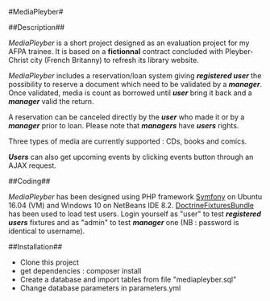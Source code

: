 #MediaPleyber#


##Description##

*MediaPleyber* is a short project designed as an evaluation project for my AFPA trainee.
It is based on a **fictionnal** contract concluded with Pleyber-Christ city (French Britanny) to refresh its library website.

*MediaPleyber* includes a reservation/loan system giving **_registered user_** the possibility to reserve a document which need to be validated by a **_manager_**.
Once validated, media is count as borrowed until **_user_** bring it back and a **_manager_** valid the return.

A reservation can be canceled directly by the **_user_** who made it or by a **_manager_** prior to loan. Please note that **_managers_** have **_users_** rights.


Three types of media are currently supported : CDs, books and comics.

**_Users_** can also get upcoming events by clicking events button through an AJAX request.

##Coding##

*MediaPleyber* has been designed using PHP framework [Symfony](https://symfony.com/ "Symfony Official Website") on Ubuntu 16.04 (VM) and Windows 10 on NetBeans IDE 8.2.
[DoctrineFixturesBundle](https://symfony.com/doc/master/bundles/DoctrineFixturesBundle/index.html#main) has been used to load test users.  Login yourself as "user" to test **_registered users_** fixtures and as "admin" to test **_manager_** one 
(NB : password is identical to username).

##Installation##

- Clone this project
- get dependencies : composer install
- Create a database and import tables from file "mediapleyber.sql"
- Change database parameters in parameters.yml
